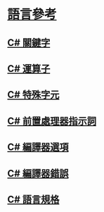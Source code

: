 # [語言參考](index.md)
## [C# 關鍵字](keywords/)
## [C# 運算子](operators/)
## [C# 特殊字元](tokens/)

## [C# 前置處理器指示詞](preprocessor-directives/)
## [C# 編譯器選項](compiler-options/)
## [C# 編譯器錯誤](compiler-messages/)
## [C# 語言規格](language-specification.md)
